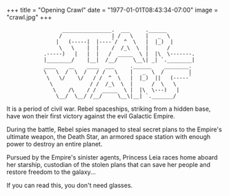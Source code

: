 +++
title = "Opening Crawl"
date = "1977-01-01T08:43:34-07:00"
image = "crawl.jpg"
+++
```
                  ________________.  ___     .______
                 /                | /   \    |   _  \
                |   (-----|  |----`/  ^  \   |  |_)  |
                 \   \    |  |    /  /_\  \  |      /
            .-----)   |   |  |   /  _____  \ |  |\  \-------.
            |________/    |__|  /__/     \__\| _| `.________|
            ____    __    ____  ___     .______    ________.
            \   \  /  \  /   / /   \    |   _  \  /        |
             \   \/    \/   / /  ^  \   |  |_)  ||   (-----`
              \            / /  /_\  \  |      /  \   \
               \    /\    / /  _____  \ |  |\  \---)   |
                \__/  \__/ /__/     \__\|__| `._______/

```


It is a period of civil war. Rebel spaceships, striking from a hidden base, have won their first victory against the evil Galactic Empire.

During the battle, Rebel spies managed to steal secret plans to the Empire's ultimate weapon, the Death Star, an armored space station with enough power to destroy an entire planet.

Pursued by the Empire's sinister agents, Princess Leia races home aboard her starship, custodian of the stolen plans that can save her people and restore freedom to the galaxy...

If you can read this, you don't need glasses.
